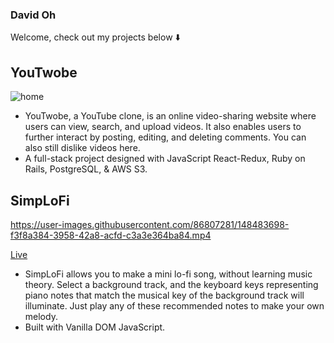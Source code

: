 ### David Oh
Welcome, check out my projects below ⬇️

## YouTwobe
![home](https://user-images.githubusercontent.com/86807281/153289730-2b17f753-07db-4361-b346-3cb5f00ebfe9.gif)

- YouTwobe, a YouTube clone, is an online video-sharing website where users can view, search, and upload videos. It also enables users to further interact by posting, editing, and deleting comments. You can also still dislike videos here.
- A full-stack project designed with JavaScript React-Redux, Ruby on Rails, PostgreSQL, & AWS S3.

## SimpLoFi
https://user-images.githubusercontent.com/86807281/148483698-f3f8a384-3958-42a8-acfd-c3a3e364ba84.mp4

[Live](https://davidoh14.github.io/SimpLoFi/)

- SimpLoFi allows you to make a mini lo-fi song, without learning music theory. Select a background track, and the keyboard keys representing piano notes that match the musical key of the background track will illuminate. Just play any of these recommended notes to make your own melody.
- Built with Vanilla DOM JavaScript.
